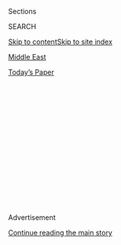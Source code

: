 <div id="app">

<div>

<div>

<div>

<div class="NYTAppHideMasthead css-1q2w90k e1suatyy0">

<div class="section css-ui9rw0 e1suatyy2">

<div class="css-eph4ug er09x8g0">

<div class="css-6n7j50">

</div>

<span class="css-1dv1kvn">Sections</span>

<div class="css-10488qs">

<span class="css-1dv1kvn">SEARCH</span>

</div>

[Skip to content](#site-content)[Skip to site index](#site-index)

</div>

<div id="masthead-section-label" class="css-1wr3we4 eaxe0e00">

[Middle
East](https://www.nytimes3xbfgragh.onion/section/world/middleeast)

</div>

<div class="css-10698na e1huz5gh0">

</div>

</div>

<div id="masthead-bar-one" class="section hasLinks css-15hmgas e1csuq9d3">

<div class="css-uqyvli e1csuq9d0">

</div>

<div class="css-1uqjmks e1csuq9d1">

</div>

<div class="css-9e9ivx">

[](https://myaccount.nytimes3xbfgragh.onion/auth/login?response_type=cookie&client_id=vi)

</div>

<div class="css-1bvtpon e1csuq9d2">

[Today’s
Paper](https://www.nytimes3xbfgragh.onion/section/todayspaper)

</div>

</div>

</div>

</div>

<div data-aria-hidden="false">

<div id="site-content" data-role="main">

<div>

<div class="css-1aor85t" style="opacity:0.000000001;z-index:-1;visibility:hidden">

<div class="css-1hqnpie">

<div class="css-epjblv">

<span class="css-17xtcya">[Middle
East](/section/world/middleeast)</span><span class="css-x15j1o">|</span><span class="css-fwqvlz">The
Dictator Who Waged War on Darfur Is Gone, but the Killing Goes
On</span>

</div>

<div class="css-k008qs">

<div class="css-1iwv8en">

<span class="css-18z7m18"></span>

<div>

</div>

</div>

<span class="css-1n6z4y">https://nyti.ms/3hQnzHO</span>

<div class="css-1705lsu">

<div class="css-4xjgmj">

<div class="css-4skfbu" data-role="toolbar" data-aria-label="Social Media Share buttons, Save button, and Comments Panel with current comment count" data-testid="share-tools">

  - 
  - 
  - 
  - 
    
    <div class="css-6n7j50">
    
    </div>

  - 
  - 

</div>

</div>

</div>

</div>

</div>

</div>

<div id="NYT_TOP_BANNER_REGION" class="css-13pd83m">

</div>

<div id="top-wrapper" class="css-1sy8kpn">

<div id="top-slug" class="css-l9onyx">

Advertisement

</div>

[Continue reading the main
story](#after-top)

<div class="ad top-wrapper" style="text-align:center;height:100%;display:block;min-height:250px">

<div id="top" class="place-ad" data-position="top" data-size-key="top">

</div>

</div>

<div id="after-top">

</div>

</div>

<div>

<div id="sponsor-wrapper" class="css-1hyfx7x">

<div id="sponsor-slug" class="css-19vbshk">

Supported by

</div>

[Continue reading the main
story](#after-sponsor)

<div id="sponsor" class="ad sponsor-wrapper" style="text-align:center;height:100%;display:block">

</div>

<div id="after-sponsor">

</div>

</div>

<div class="css-186x18t">

</div>

<div class="css-1vkm6nb ehdk2mb0">

# The Dictator Who Waged War on Darfur Is Gone, but the Killing Goes On

</div>

The ouster of Sudan’s longtime ruler last year stoked hopes for peace in
brutalized Darfur. But violence has surged amid fresh accusations
against Sudan’s security forces.

<div class="css-79elbk" data-testid="photoviewer-wrapper">

<div class="css-z3e15g" data-testid="photoviewer-wrapper-hidden">

</div>

<div class="css-1a48zt4 ehw59r15" data-testid="photoviewer-children">

![<span class="css-16f3y1r e13ogyst0" data-aria-hidden="true">Protesters
in Khartoum earlier this month called for the Sudanese government to
provide security for the people of
Darfur.</span><span class="css-cnj6d5 e1z0qqy90" itemprop="copyrightHolder"><span class="css-1ly73wi e1tej78p0">Credit...</span><span><span>Ashraf
Shazly/Agence France-Presse — Getty
Images</span></span></span>](https://static01.graylady3jvrrxbe.onion/images/2020/07/28/world/28darfur/merlin_174229890_2075153e-3d25-422a-b09e-9fd8a5165e02-articleLarge.jpg?quality=75&auto=webp&disable=upscale)

</div>

</div>

<div class="css-18e8msd">

<div class="css-vp77d3 epjyd6m0">

<div class="css-hus3qt ey68jwv0" data-aria-hidden="true">

[![Declan
Walsh](https://static01.graylady3jvrrxbe.onion/images/2018/10/15/multimedia/author-declan-walsh/author-declan-walsh-thumbLarge-v3.png
"Declan Walsh")](https://www.nytimes3xbfgragh.onion/by/declan-walsh)

</div>

<div class="css-1baulvz">

By [<span class="css-1baulvz last-byline" itemprop="name">Declan
Walsh</span>](https://www.nytimes3xbfgragh.onion/by/declan-walsh)

</div>

</div>

  - 
    
    <div class="css-ld3wwf e16638kd2">
    
    July 30,
    2020
    
    </div>

  - 
    
    <div class="css-4xjgmj">
    
    <div class="css-d8bdto" data-role="toolbar" data-aria-label="Social Media Share buttons, Save button, and Comments Panel with current comment count" data-testid="share-tools">
    
      - 
      - 
      - 
      - 
        
        <div class="css-6n7j50">
        
        </div>
    
      - 
      - 
    
    </div>
    
    </div>

</div>

</div>

<div class="section meteredContent css-1r7ky0e" name="articleBody" itemprop="articleBody">

<div class="css-1fanzo5 StoryBodyCompanionColumn">

<div class="css-53u6y8">

CAIRO — On camels, horses and motorbikes, dozens of Arab militiamen
stormed into the remote village in Darfur, in western Sudan, firing
wildly, witnesses said. Houses were pillaged, animals stolen and water
tanks smashed. Villagers ran for their lives.

United Nations peacekeepers scrambled to the scene but said they found
the road blocked by obstacles placed in their way, and continued on
foot. When they arrived after two and a half hours, it was too late.

At least nine people lay dead, including a 15-year-old boy, and another
20 were seriously wounded, according to the United Nations.

The attack in Fata Bornu, a remote hamlet of 4,000 people, echoes the
[grimmest
days](https://www.nytimes3xbfgragh.onion/2005/02/23/opinion/the-secret-genocide-archive.html)
of the Darfur conflict in the 2000s. But it happened just this month —
over a year since [euphoric
protests](https://www.nytimes3xbfgragh.onion/2019/04/23/world/africa/sudan-protesters-al-bashir-abdelkhalig-.html)
toppled Omar Hassan al-Bashir, the detested dictator whose alleged
atrocities in Darfur earned him an indictment on genocide charges in an
international court.

</div>

</div>

<div class="css-1fanzo5 StoryBodyCompanionColumn">

<div class="css-53u6y8">

Now Mr. al-Bashir languishes in jail and Sudan is run by a joint
civilian-military government that has promised to usher in a new era of
democracy, and finally — after 17 years of suffering — bring peace to
Darfur.

</div>

</div>

<div class="css-79elbk" data-testid="photoviewer-wrapper">

<div class="css-z3e15g" data-testid="photoviewer-wrapper-hidden">

</div>

<div class="css-1a48zt4 ehw59r15" data-testid="photoviewer-children">

![<span class="css-16f3y1r e13ogyst0" data-aria-hidden="true">An image
taken from a video showed Omar Hassan al-Bashir, Sudan’s former leader,
arriving at a courthouse in Khartoum last
week.</span><span class="css-cnj6d5 e1z0qqy90" itemprop="copyrightHolder"><span class="css-1ly73wi e1tej78p0">Credit...</span><span>Mohammed
Abuamrain/Agence
France-Presse</span></span>](https://static01.graylady3jvrrxbe.onion/images/2020/07/28/world/28darfur7/merlin_174795249_60496b4f-9d6f-42bb-b1e1-506cb1d70a0f-articleLarge.jpg?quality=75&auto=webp&disable=upscale)

</div>

</div>

<div class="css-1fanzo5 StoryBodyCompanionColumn">

<div class="css-53u6y8">

But while the revolution brought [some
change](https://www.nytimes3xbfgragh.onion/2020/07/13/world/africa/sudan-fgm-alcohol-flogging.html)
to Sudan’s cities, that is not the case in Darfur, where the notorious
janjaweed — nomadic Arab militias — still ride free. Heavily armed gangs
continue to massacre, plunder and rape in scorched-earth tactics that
recall the worst days of Mr. al-Bashir’s rule.

And the Sudanese military has faced accusations of negligence, as in
Fata Bornu, or even being complicit.

“They stand silent in front of the janjaweed attacks,” said Adam
Mohamed, a senior leader of Darfur’s displaced community, in a telephone
interview. “They do nothing.”

</div>

</div>

<div class="css-1fanzo5 StoryBodyCompanionColumn">

<div class="css-53u6y8">

The tempo of violence quickened in recent days with another 60 civilians
massacred on Saturday in an assault by about 500 Arab militiamen,
according to the United Nations — the deadliest attack in months. Two
days earlier, 15 people were killed in a different part of Darfur, local
news media
[reported](https://www.dabangasudan.org/en/all-news/article/attack-on-south-darfur-village-leaves-15-dead).

After Saturday’s massacre, in Masteri village in West Darfur state,
Sudan’s civilian prime minister, Abdalla Hamdok, promised to send the
police and army reinforcements “to protect citizens and the farming
season.”

</div>

</div>

<div id="darfur-map" class="section interactive-content interactive-size-scoop css-1g95kp1" data-id="100000007265801">

<div class="css-17ih8de interactive-body" data-sourceid="100000007265801">

<div id="g-0731-for-webDARFURmap-box" class="ai2html">

<div id="g-0731-for-webDARFURmap-335" class="g-artboard" style="max-width: 335px;max-height: 332px" data-aspect-ratio="1.009" data-min-width="0">

<div style="padding: 0 0 99.1075% 0;">

</div>

![](data:image/gif;base64,R0lGODlhCgAKAIAAAB8fHwAAACH5BAEAAAAALAAAAAAKAAoAAAIIhI+py+0PYysAOw==)

<div id="g-ai0-1" class="g-LABELS g-aiAbs g-aiPointText" style="top:6.5152%;margin-top:-5.6px;left:15.6179%;margin-left:-42.5px;width:85px;">

300
MILES

</div>

<div id="g-ai0-2" class="g-LABELS g-aiAbs g-aiPointText" style="top:7.9466%;margin-top:-9.4px;left:37.5648%;width:65px;">

EGYPT

</div>

<div id="g-ai0-3" class="g-LABELS g-aiAbs g-aiPointText" style="top:11.5621%;margin-top:-15.4px;left:78.2865%;width:48px;">

Red

Sea

</div>

<div id="g-ai0-4" class="g-LABELS g-aiAbs g-aiPointText" style="top:20.7199%;margin-top:-8.8px;left:52.2719%;width:45px;">

Nile

</div>

<div id="g-ai0-5" class="g-LABELS g-aiAbs g-aiPointText" style="top:34.1506%;margin-top:-9.4px;left:3.6477%;width:60px;">

CHAD

</div>

<div id="g-ai0-6" class="g-LABELS g-aiAbs g-aiPointText" style="top:34.4472%;margin-top:-9.4px;left:22.5315%;width:80px;">

DARFUR

</div>

<div id="g-ai0-7" class="g-LABELS g-aiAbs g-aiPointText" style="top:42.4715%;margin-top:-11px;left:37.693%;width:85px;">

SUDAN

</div>

<div id="g-ai0-8" class="g-LABELS g-aiAbs g-aiPointText" style="top:42.2829%;margin-top:-9.4px;left:77.5881%;width:79px;">

ERITREA

</div>

<div id="g-ai0-9" class="g-LABELS g-aiAbs g-aiPointText" style="top:45.9069%;margin-top:-15.4px;left:23.6436%;width:58px;">

Fata

Bornu

</div>

<div id="g-ai0-10" class="g-LABELS g-aiAbs g-aiPointText" style="top:48.1373%;margin-top:-8.8px;left:55.9056%;width:82px;">

Khartoum

</div>

<div id="g-ai0-11" class="g-LABELS g-aiAbs g-aiPointText" style="top:55.6672%;margin-top:-8.8px;left:14.3887%;width:67px;">

Masteri

</div>

<div id="g-ai0-12" class="g-LABELS g-aiAbs g-aiPointText" style="top:73.6073%;margin-top:-9.4px;left:75.0659%;width:84px;">

ETHIOPIA

</div>

<div id="g-ai0-13" class="g-LABELS g-aiAbs g-aiPointText" style="top:84.8343%;margin-top:-24.7px;left:12.2983%;margin-left:-42px;width:84px;">

CENTRAL

AFRICAN

REP.

</div>

<div id="g-ai0-14" class="g-LABELS g-aiAbs g-aiPointText" style="top:82.9858%;margin-top:-16.5px;left:41.0816%;width:70px;">

SOUTH

SUDAN

</div>

</div>

</div>

</div>

By The New York Times

</div>

<div class="css-1fanzo5 StoryBodyCompanionColumn">

<div class="css-53u6y8">

But distrust of the security forces runs high in Darfur, where the
military has an ignominious history of manipulating, and frequently
directing, ethnic violence, according to human rights groups.

“When you see attacks like this one, and it’s just another Tuesday in
Darfur, you realize that not much has changed since the revolution,”
said Cameron Hudson, a former State Department official and Sudan expert
at the Atlantic Council’s Africa Center, a research group, speaking of
the attack on Fata
Bornu.

</div>

</div>

<div class="css-79elbk" data-testid="photoviewer-wrapper">

<div class="css-z3e15g" data-testid="photoviewer-wrapper-hidden">

</div>

<div class="css-1a48zt4 ehw59r15" data-testid="photoviewer-children">

<div class="css-1xdhyk6 erfvjey0">

<span class="css-1ly73wi e1tej78p0">Image</span>

<div class="css-zjzyr8">

<div data-testid="lazyimage-container" style="height:187.53333333333336px">

</div>

</div>

</div>

<span class="css-16f3y1r e13ogyst0" data-aria-hidden="true">A funeral
for those killed earlier this month in the hamlet of Fata Bornu, in
Darfur. Witnesses said Arab militiamen on horseback and motorcycles
stormed in with
guns.</span><span class="css-cnj6d5 e1z0qqy90" itemprop="copyrightHolder"><span class="css-1ly73wi e1tej78p0">Credit...</span><span>via
Sudanese Marginalization Force Group</span></span>

</div>

</div>

<div class="css-1fanzo5 StoryBodyCompanionColumn">

<div class="css-53u6y8">

While Sudan’s dictator has been vanquished, his legacy has proved harder
to dismantle, and the transition to democracy has stalled perilously in
key areas.

</div>

</div>

<div class="css-1fanzo5 StoryBodyCompanionColumn">

<div class="css-53u6y8">

A transitional legislature, announced last year, has yet to be formed.
The youthful democracy campaigners who helped to oust Mr. al-Bashir have
split into factions. A campaign to get the United States to lift its
designation of Sudan as a state sponsor of terrorism, which perpetuates
Sudan’s pariah status and blocks foreign investment, has [run into
sand](https://www.nytimes3xbfgragh.onion/2020/07/25/us/politics/sudan-compensation-embassy-bombings.html).

And the country’s transitional government, which is supposed to pave the
way for a general election in 2022, is troubled by tensions between
military and civilian leaders, Western diplomats say, as well as
[periodic
rumors](https://www.nytimes3xbfgragh.onion/2020/04/17/world/africa/Sudan-coup-coronavirus.html)
of a military coup.

Young Darfuris [were at the
forefront](https://www.nytimes3xbfgragh.onion/2019/05/11/world/africa/sudan-darfur-revolution-protest.html)
of last year’s uprising, when some were arrested and tortured by Mr.
al-Bashir’s security forces. Their high profile fueled their
expectations that the revolution might bring radical change to Darfur.
But the dynamic of the conflict remains the same.

The war in Darfur erupted in 2003 when Darfuri rebels, angered by
longstanding discrimination against the region’s non-Arab population,
rose up against the government. Mr. al-Bashir hit back by arming the
janjaweed, who killed thousands of civilians monthly at the height of
the war, in attacks that the International Criminal Court has classified
as genocide.

The United Nations estimates that at least 300,000 people have died in a
conflict that decreased in recent years, but never
stopped.

</div>

</div>

<div class="css-79elbk" data-testid="photoviewer-wrapper">

<div class="css-z3e15g" data-testid="photoviewer-wrapper-hidden">

</div>

<div class="css-1a48zt4 ehw59r15" data-testid="photoviewer-children">

<div class="css-1xdhyk6 erfvjey0">

<span class="css-1ly73wi e1tej78p0">Image</span>

<div class="css-zjzyr8">

<div data-testid="lazyimage-container" style="height:257.77777777777777px">

</div>

</div>

</div>

<span class="css-16f3y1r e13ogyst0" data-aria-hidden="true">Abdalla
Hamdok, Sudan’s civilian prime minister, recently promised to send
police and army reinforcements to Darfur “to protect citizens and the
farming
season.”</span><span class="css-cnj6d5 e1z0qqy90" itemprop="copyrightHolder"><span class="css-1ly73wi e1tej78p0">Credit...</span><span>Ashraf
Shazly/Agence France-Presse — Getty Images</span></span>

</div>

</div>

<div class="css-1fanzo5 StoryBodyCompanionColumn">

<div class="css-53u6y8">

Since the ouster of Mr. al-Bashir in April of 2019, one of the most
powerful figures in the new government, to the dismay of many Darfuris,
has been [Lt. Gen. Mohamed
Hamdan](https://www.nytimes3xbfgragh.onion/2019/06/15/world/africa/sudan-leader-hemeti.html),
a commander whose Rapid Support Forces paramilitaries have been linked
to atrocities in Darfur.

</div>

</div>

<div class="css-1fanzo5 StoryBodyCompanionColumn">

<div class="css-53u6y8">

Mr. Hamdan is now part of a government-led effort to negotiate peace
with two Darfuri rebel groups. But many Darfuris see the talks as little
more than window-dressing because the largest rebel group, led by a
former lawyer, Abdul Wahid al Nur, has spurned them.

The escalating crisis comes just as the international community is
shifting attention away from Sudan.

The United Nations peacekeeping mission to Darfur, formed in 2007, is
expected to shut down by the end of the year. And Western governments
have slashed their aid budgets for Sudan, even as the pandemic plunges
the country deeper into poverty. Some 9.6 million people urgently need
food aid, the most ever for Sudan, [according to the United
Nations](http://www.ipcinfo.org/ipcinfo-website/ipc-alerts/issue-23/en/).

Foreign officials, eager to prop up Sudan’s shaky transition to
democracy, appear to be reluctant to point blame at its fledgling
government when trouble erupts in Darfur.

After the attack on Fata Bornu on July 13, the United Nations
peacekeeping mission, which is run jointly with the African Union,
framed the violence as a seasonal dispute between herders and
pastoralists. “The farming seasons in Darfur have witnessed such
occurrences in the past,” it said [in a
statement](https://unamid.unmissions.org/unamid-deeply-concerned-about-violent-incidents-kutum-town-and-fata-borno-idps-camp-north-darfur).

The top U.S. State Department official for Africa, Tibor Nagy,
reinforced that narrative a day later with [praise on
Twitter](https://twitter.com/AsstSecStateAF/status/1283877883094749189)
for cooperation between Sudanese security forces and United Nations
peacekeepers in Darfur.

</div>

</div>

<div class="css-1fanzo5 StoryBodyCompanionColumn">

<div class="css-53u6y8">

But internal United Nations reports reviewed by The New York Times, as
well as interviews with Darfuri tribal leaders and United Nations
officials, paint a different
picture.

</div>

</div>

<div class="css-79elbk" data-testid="photoviewer-wrapper">

<div class="css-z3e15g" data-testid="photoviewer-wrapper-hidden">

</div>

<div class="css-1a48zt4 ehw59r15" data-testid="photoviewer-children">

<div class="css-1xdhyk6 erfvjey0">

<span class="css-1ly73wi e1tej78p0">Image</span>

<div class="css-zjzyr8">

<div data-testid="lazyimage-container" style="height:257.77777777777777px">

</div>

</div>

</div>

<span class="css-16f3y1r e13ogyst0" data-aria-hidden="true">A camp for
internally displaced people in Darfur last October. The U.N.
peacekeeping mission is winding
down.</span><span class="css-cnj6d5 e1z0qqy90" itemprop="copyrightHolder"><span class="css-1ly73wi e1tej78p0">Credit...</span><span>Ashraf
Shazly/Agence France-Presse — Getty Images</span></span>

</div>

</div>

<div class="css-1fanzo5 StoryBodyCompanionColumn">

<div class="css-53u6y8">

The villagers, mostly people displaced by earlier fighting, had been
protesting for two weeks before the attack. They demanded the
resignation of the local governor, Maj. Gen. Malik Al-Tayeb Khojaly,
accusing him of siding with the local Arab community.

On July 12, General Khojaly responded to the villagers’ demands by
withdrawing security from the area, villagers told United Nations
officials. The Arab militiamen, who were at least 100 strong, attacked
the next morning.

The United Nations peacekeepers, mostly from Senegal, heard gunfire and
saw plumes of smoke as they approached the camp. When a contingent of at
least 130 peacekeepers finally arrived, they found terrified villagers
huddled outside a school or hiding in the bushes.

It was unclear if Sudanese troops had stood aside to allow the attack to
take place, but an internal United Nations report pointedly noted their
absence.

“None of the GoS security forces were on the ground to defend the IDPs,”
it said, using shorthand for the Sudanese government and internally
displaced people.

A spokesman for the Khartoum government did not respond to requests for
comment. An official delegation visited Fata Bornu and promised to
investigate the
attack.

</div>

</div>

<div class="css-79elbk" data-testid="photoviewer-wrapper">

<div class="css-z3e15g" data-testid="photoviewer-wrapper-hidden">

</div>

<div class="css-1a48zt4 ehw59r15" data-testid="photoviewer-children">

<div class="css-1xdhyk6 erfvjey0">

<span class="css-1ly73wi e1tej78p0">Image</span>

<div class="css-zjzyr8">

<div data-testid="lazyimage-container" style="height:339.62222222222226px">

</div>

</div>

</div>

<span class="css-16f3y1r e13ogyst0" data-aria-hidden="true">Members of a
Sudanese government delegation visiting victims of a recent attack in
Darfur.</span>

</div>

</div>

<div class="css-1fanzo5 StoryBodyCompanionColumn">

<div class="css-53u6y8">

Ashraf Eissa, a spokesman for the United Nations peacekeepers, said the
mission was “doing its best” to protect civilians in the parts of Darfur
where it still deployed. Since 2018, the mission has closed bases across
Darfur and reduced its strength to 6,500 peacekeepers, down from 19,500.

“This is a mission in exit mode,” he said.

Beyond Darfur, last year’s revolution has brought some [significant
change](https://www.nytimes3xbfgragh.onion/2020/07/13/world/africa/sudan-fgm-alcohol-flogging.html)s
to Sudan.

Mr. al-Bashir’s once-powerful Islamist party has been dissolved and Mr.
Hamdok, a mild-mannered technocrat, has introduced a raft of modernizing
legal reforms. Female genital cutting has been outlawed. Women can no
longer be arrested for wearing clothing deemed insufficiently modest,
and flogging has been abolished for all lawbreakers.

The apostasy laws have been scrapped, Christians are allowed to consume
alcohol, and any citizen can leave Sudan without an exit visa.

Gay sex is no longer punishable by the death penalty, though it is still
subject to a seven-year jail sentence.

And Mr. al-Bashir, 76, is behind bars. Sentenced to two years
imprisonment for corruption in December, the deposed autocrat reappeared
in court last week to face separate charges over the 1989 military coup
that catapulted him to power. If convicted, he faces the death
penalty.

</div>

</div>

<div class="css-79elbk" data-testid="photoviewer-wrapper">

<div class="css-z3e15g" data-testid="photoviewer-wrapper-hidden">

</div>

<div class="css-1a48zt4 ehw59r15" data-testid="photoviewer-children">

<div class="css-1xdhyk6 erfvjey0">

<span class="css-1ly73wi e1tej78p0">Image</span>

<div class="css-zjzyr8">

<div data-testid="lazyimage-container" style="height:257.77777777777777px">

</div>

</div>

</div>

<span class="css-16f3y1r e13ogyst0" data-aria-hidden="true">Protesters
in Khartoum last year, listening to activists from Darfur give speeches
against the regime of Omar Hassan
al-Bashir.</span><span class="css-cnj6d5 e1z0qqy90" itemprop="copyrightHolder"><span class="css-1ly73wi e1tej78p0">Credit...</span><span>Bryan
Denton for The New York Times</span></span>

</div>

</div>

<div class="css-1fanzo5 StoryBodyCompanionColumn">

<div class="css-53u6y8">

On June 30, frustration with the slow pace of change prompted giant
street protests across Sudan, the first since last year. “Freedom, peace
and justice,” chanted the crowds, echoing a slogan of the anti-Bashir
movement. One of the protests took place in Fata Bornu.

But many other Darfuris, abandoning their dreams of change, have fled to
Libya to try the perilous sea crossing to Europe, or have ended up in
refugee camps in neighboring Chad.

“The Khartoum government is telling them to be patient,” said Jérôme
Tubiana, co-author of a [recent
report](http://www.smallarmssurveysudan.org/fileadmin/docs/reports/HSBA-Report-Darfur-mobility.pdf)
on the exodus for the Small Arms Survey, a research institute in
Switzerland. “But they don’t trust them. For many, the enemy is no
longer Bashir — it’s the center of Sudan.”

Civil society leaders in Darfur say it is crucial that some form of
peacekeeping mission step in when the United Nations mission leaves
Darfur.

“We need to protect the lives of the people,” said El Sadig Hassan,
secretary-general of the Darfur Bar Association. “Otherwise, the crisis
will continue.”

</div>

</div>

<div>

</div>

</div>

<div>

</div>

<div>

</div>

<div>

</div>

<div>

<div id="bottom-wrapper" class="css-1ede5it">

<div id="bottom-slug" class="css-l9onyx">

Advertisement

</div>

[Continue reading the main
story](#after-bottom)

<div id="bottom" class="ad bottom-wrapper" style="text-align:center;height:100%;display:block;min-height:90px">

</div>

<div id="after-bottom">

</div>

</div>

</div>

</div>

</div>

## Site Index

<div>

</div>

## Site Information Navigation

  - [© <span>2020</span> <span>The New York Times
    Company</span>](https://help.nytimes3xbfgragh.onion/hc/en-us/articles/115014792127-Copyright-notice)

<!-- end list -->

  - [NYTCo](https://www.nytco.com/)
  - [Contact
    Us](https://help.nytimes3xbfgragh.onion/hc/en-us/articles/115015385887-Contact-Us)
  - [Work with us](https://www.nytco.com/careers/)
  - [Advertise](https://nytmediakit.com/)
  - [T Brand Studio](http://www.tbrandstudio.com/)
  - [Your Ad
    Choices](https://www.nytimes3xbfgragh.onion/privacy/cookie-policy#how-do-i-manage-trackers)
  - [Privacy](https://www.nytimes3xbfgragh.onion/privacy)
  - [Terms of
    Service](https://help.nytimes3xbfgragh.onion/hc/en-us/articles/115014893428-Terms-of-service)
  - [Terms of
    Sale](https://help.nytimes3xbfgragh.onion/hc/en-us/articles/115014893968-Terms-of-sale)
  - [Site
    Map](https://spiderbites.nytimes3xbfgragh.onion)
  - [Help](https://help.nytimes3xbfgragh.onion/hc/en-us)
  - [Subscriptions](https://www.nytimes3xbfgragh.onion/subscription?campaignId=37WXW)

</div>

</div>

</div>

</div>
